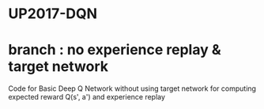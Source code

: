 # UP2017-DQN
# branch : no experience replay & target network

Code for Basic Deep Q Network without using target network for computing expected reward Q(s', a') and experience replay
